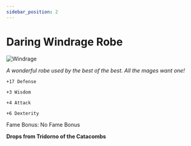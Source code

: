 ```yaml
---
sidebar_position: 2
---
```


# Daring Windrage Robe

![Windrage](https://vwiki.valorserver.com/api/item/picture/daring%20windrage%20robe)

<i>A wonderful robe used by the best of the best. All the mages want one!</i>

    +17 Defense
    
    +3 Wisdom
    
    +4 Attack
    
    +6 Dexterity
    
Fame Bonus: No Fame Bonus

**Drops from Tridorno of the Catacombs**
